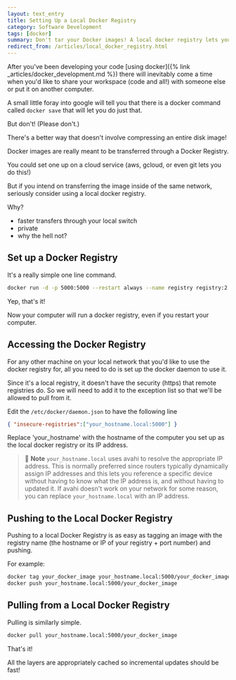 ```yaml
---
layout: text_entry
title: Setting Up a Local Docker Registry
category: Software Development
tags: [docker]
summary: Don't tar your Docker images! A local docker registry lets you share images across your network.
redirect_from: /articles/local_docker_registry.html
---
```


After you've been developing your code [using docker]({% link _articles/docker_development.md %}) there will inevitably come a time when you'd like to share your workspace (code and all!) with someone else or put it on another computer.

A small little foray into google will tell you that there is a docker command called `docker save` that will let you do just that.  

But don't! (Please don't.)

There's a better way that doesn't involve compressing an entire disk image!

Docker images are really meant to be transferred through a Docker Registry.

You could set one up on a cloud service (aws, gcloud, or even git lets you do this!)

But if you intend on transferring the image inside of the same network, seriously consider using a local docker registry.  

Why?

* faster transfers through your local switch
* private
* why the hell not?

## Set up a Docker Registry

It's a really simple one line command.

```bash
docker run -d -p 5000:5000 --restart always --name registry registry:2
```

Yep, that's it!

Now your computer will run a docker registry, even if you restart your computer.

## Accessing the Docker Registry

For any other machine on your local network that you'd like to use the docker registry for, all you need to do is set up the docker daemon to use it.

Since it's a local registry, it doesn't have the security (https) that remote registries do.  So we will need to add it to the exception list so that we'll be allowed to pull from it.

Edit the `/etc/docker/daemon.json` to have the following line

```json
{ "insecure-registries":["your_hostname.local:5000"] }
```

Replace 'your_hostname' with the hostname of the computer you set up as the local docker registry or its IP address.

> :pencil: **Note** `your_hostname.local` uses avahi to resolve the appropriate IP address.  This is normally preferred since routers typically dynamically assign IP addresses and this lets you reference a specific device without having to know what the IP address is, and without having to updated it.  If avahi doesn't work on your network for some reason, you can replace `your_hostname.local` with an IP address.

## Pushing to the Local Docker Registry

Pushing to a local Docker Registry is as easy as tagging an image with the registry name (the hostname or IP of your registry + port number) and pushing.

For example:

```bash
docker tag your_docker_image your_hostname.local:5000/your_docker_image
docker push your_hostname.local:5000/your_docker_image
```

## Pulling from a Local Docker Registry

Pulling is similarly simple.

```bash
docker pull your_hostname.local:5000/your_docker_image
```

That's it!

All the layers are appropriately cached so incremental updates should be fast!
